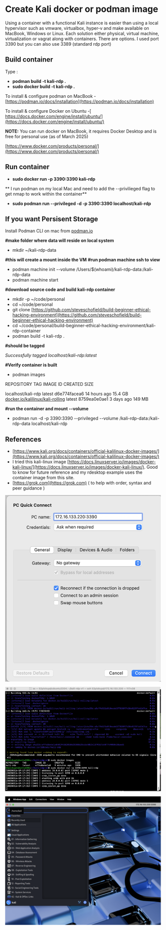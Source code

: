 # Create Kali docker or podman image

Using a container with a functional Kali instance is easier than using a local hypervisor such as vmware, virtualbox, hyper-v and make available on MacBook, Windows or Linux.   Each solution either physical, virtual machine, virtualization or vagrat along with containers.  There are options.  I used port 3390 but you can also use 3389 (standard rdp port)

## Build container

Type :

* **podman build -t kali-rdp .**
* **sudo docker build -t kali-rdp .**

To install & configure podman on MacBook - [https://podman.io/docs/installation](https://podman.io/docs/installation)

To install & configure Docker on Ubuntu -[ https://docs.docker.com/engine/install/ubuntu/](https://docs.docker.com/engine/install/ubuntu/)

**NOTE:** You can run docker on MacBook, it requires Docker Desktop and is free for personal use (as of March 2025)

[https://www.docker.com/products/personal/](https://www.docker.com/products/personal/)

## Run container

* **sudo docker run -p 3390:3390 kali-rdp**

**
    I run podman on my local Mac and need to add the --privilieged flag to get nmap to work within the container**

* **sudo podman run --privileged -d -p 3390:3390 localhost/kali-rdp**

## If you want Persisent Storage 

Install Podman CLI on mac from [podman.io](http://podman.io/)

**#make folder where data will reside on local system**

* mkdir ~/kali-rdp-data

**#this will create a mount inside the VM**
**#run podman machine ssh to view**

* podman machine init --volume /Users/$(whoami)/kali-rdp-data:/kali-rdp-data
* podman machine start

**#download source code and build kali-rdp container**

* mkdir -p ~/code/personal
* cd ~/code/personal
* git clone [https://github.com/steveschofield/build-beginner-ethical-hacking-environment](https://github.com/steveschofield/build-beginner-ethical-hacking-environment)
* cd ~/code/personal/build-beginner-ethical-hacking-environment/kali-rdp-container
* podman build -t kali-rdp .

**#should be tagged**

*Successfully tagged localhost/kali-rdp:latest*

**#Verify container is built**

* podman images

REPOSITORY                        TAG         IMAGE ID      CREATED       SIZE

localhost/kali-rdp                latest      d6e774facea6  14 hours ago  15.4 GB
[docker.io/kalilinux/kali-rolling](http://docker.io/kalilinux/kali-rolling)  latest      8759ea0e0ae1  3 days ago    149 MB

**#run the container and mount --volume**

* podman run -d -p 3390:3390 --privileged --volume /kali-rdp-data:/kali-rdp-data localhost/kali-rdp

## References

* [https://www.kali.org/docs/containers/official-kalilinux-docker-images/](https://www.kali.org/docs/containers/official-kalilinux-docker-images/)
* I tried this kali-linux image [https://docs.linuxserver.io/images/docker-kali-linux/](https://docs.linuxserver.io/images/docker-kali-linux/). Good to know for future reference and my rdesktop example uses the container image from this site.
* [https://grok.com](https://grok.com) ( to help with order, syntax and peer guidance )

![RDP Login](./image/rdp-login.png)

![RDP Client](./image/rdp-client.png)

![RDP Sample Desktop](./image/kali-docker-podman-rdp.png)
